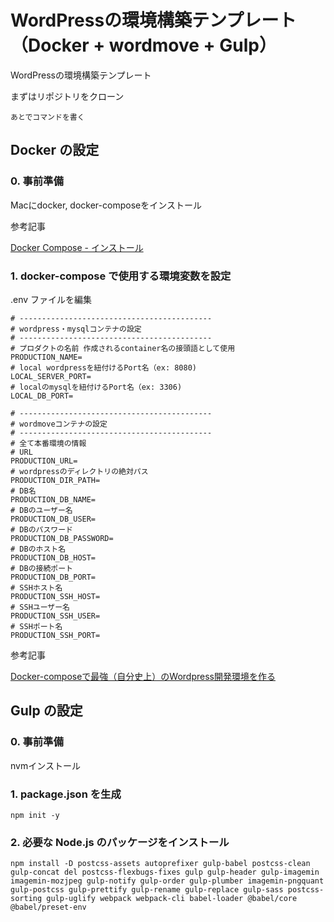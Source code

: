 # WordPressの環境構築テンプレート（Docker + wordmove + Gulp）

WordPressの環境構築テンプレート

まずはリポジトリをクローン

```
あとでコマンドを書く
```

## Docker の設定

### 0. 事前準備

Macにdocker, docker-composeをインストール

参考記事

[Docker Compose - インストール](https://qiita.com/zembutsu/items/dd2209a663cae37dfa81)

### 1. docker-compose で使用する環境変数を設定

.env ファイルを編集

```
# -------------------------------------------
# wordpress・mysqlコンテナの設定
# -------------------------------------------
# プロダクトの名前 作成されるcontainer名の接頭語として使用
PRODUCTION_NAME= 
# local wordpressを紐付けるPort名（ex: 8080)
LOCAL_SERVER_PORT=
# localのmysqlを紐付けるPort名（ex: 3306)
LOCAL_DB_PORT=

# -------------------------------------------
# wordmoveコンテナの設定
# -------------------------------------------
# 全て本番環境の情報
# URL
PRODUCTION_URL=
# wordpressのディレクトリの絶対パス
PRODUCTION_DIR_PATH=
# DB名
PRODUCTION_DB_NAME=
# DBのユーザー名
PRODUCTION_DB_USER=
# DBのパスワード
PRODUCTION_DB_PASSWORD=
# DBのホスト名
PRODUCTION_DB_HOST=
# DBの接続ポート
PRODUCTION_DB_PORT=
# SSHホスト名
PRODUCTION_SSH_HOST=
# SSHユーザー名
PRODUCTION_SSH_USER=
# SSHポート名
PRODUCTION_SSH_PORT=
```

参考記事

[Docker-composeで最強（自分史上）のWordpress開発環境を作る](https://qiita.com/ryo2132/items/d75e1846aa181676406e)

## Gulp の設定

### 0. 事前準備

nvmインストール


### 1. package.json を生成

```
npm init -y
```

### 2. 必要な Node.js のパッケージをインストール

```
npm install -D postcss-assets autoprefixer gulp-babel postcss-clean gulp-concat del postcss-flexbugs-fixes gulp gulp-header gulp-imagemin imagemin-mozjpeg gulp-notify gulp-order gulp-plumber imagemin-pngquant gulp-postcss gulp-prettify gulp-rename gulp-replace gulp-sass postcss-sorting gulp-uglify webpack webpack-cli babel-loader @babel/core @babel/preset-env
```

